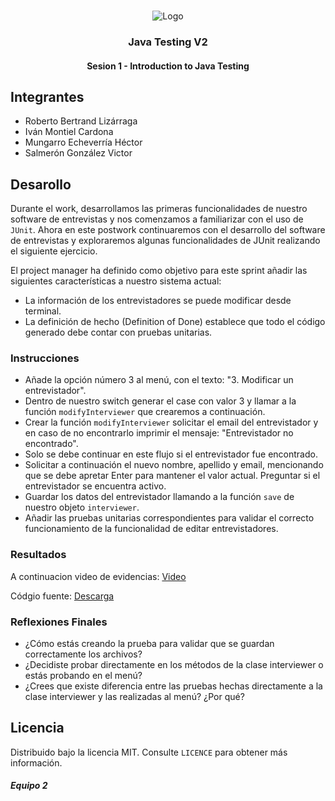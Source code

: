 <!-- PROJECT LOGO -->
<br />
<p align="center">
  <a>
    <img src="https://upload.wikimedia.org/wikipedia/commons/4/43/Cognizant_logo_2022.svg" alt="Logo">
  </a>

<h3 align="center">Java Testing V2</h3>
<h4 align="center">Sesion 1 - Introduction to Java Testing</h4>

## Integrantes

* Roberto Bertrand Lizárraga
* Iván Montiel Cardona
* Mungarro Echeverría Héctor
* Salmerón González Victor

## Desarollo
Durante el work, desarrollamos las primeras funcionalidades de nuestro software de entrevistas y nos comenzamos a familiarizar con el uso de `JUnit`. Ahora en este postwork continuaremos con el desarrollo del software de entrevistas y exploraremos algunas funcionalidades de JUnit realizando el siguiente ejercicio.

El project manager ha definido como objetivo para este sprint añadir las siguientes características a nuestro sistema actual:

* La información de los entrevistadores se puede modificar desde terminal.
* La definición de hecho (Definition of Done) establece que todo el código generado debe contar con pruebas unitarias.

### Instrucciones

* Añade la opción número 3 al menú, con el texto: "3. Modificar un entrevistador".
* Dentro de nuestro switch generar el case con valor 3 y llamar a la función `modifyInterviewer` que crearemos a continuación.
* Crear la función `modifyInterviewer` solicitar el email del entrevistador y en caso de no encontrarlo imprimir el mensaje: "Entrevistador no encontrado".
* Solo se debe continuar en este flujo si el entrevistador fue encontrado.
* Solicitar a continuación el nuevo nombre, apellido y email, mencionando que se debe apretar Enter para mantener el valor actual. Preguntar si el entrevistador se encuentra activo.
* Guardar los datos del entrevistador llamando a la función `save` de nuestro objeto `interviewer`.
* Añadir las pruebas unitarias correspondientes para validar el correcto funcionamiento de la funcionalidad de editar entrevistadores.

### Resultados


A continuacion video de evidencias: [Video](https://github.com/begeistert/PostworksBedu/raw/master/Sesion%201/Evidencias_Sesion_01.mp4)

Códgio fuente: [Descarga](https://github.com/begeistert/PostworksBedu/raw/master/Sesion%201/postwork_Sesion_01.zip)



### Reflexiones Finales

* ¿Cómo estás creando la prueba para validar que se guardan correctamente los archivos?
* ¿Decidiste probar directamente en los métodos de la clase interviewer o estás probando en el menú?
* ¿Crees que existe diferencia entre las pruebas hechas directamente a la clase interviewer y las realizadas al menú? ¿Por qué?

## Licencia
Distribuido bajo la licencia MIT. Consulte `LICENCE` para obtener más información.

##### Equipo 2
